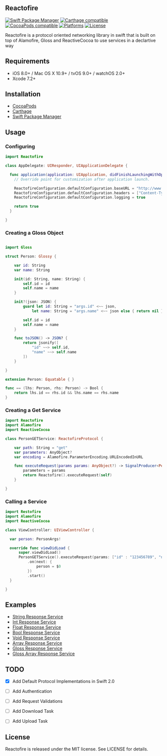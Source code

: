 ## Reactofire

[![Swift Package Manager](https://img.shields.io/badge/Swift%20Package%20Manager-compatible-brightgreen.svg)](https://github.com/apple/swift-package-manager)
[![Carthage compatible](https://img.shields.io/badge/Carthage-compatible-4BC51D.svg?style=flat)](https://github.com/Carthage/Carthage)
[![CocoaPods compatible](https://img.shields.io/cocoapods/v/Reactofire.svg)](https://img.shields.io/cocoapods/v/Reactofire.svg)
[![Platforms](https://img.shields.io/cocoapods/p/Reactofire.svg)](http://cocoapods.org/pods/Reactofire)
[![License](https://img.shields.io/cocoapods/l/Reactofire.svg)](https://raw.githubusercontent.com/rahulkatariya/Reactofire/master/LICENSE)

Reactofire is a protocol oriented networking library in swift that is built on top of Alamofire, Gloss and ReactiveCocoa to use services in a declartive way

## Requirements

- iOS 8.0+ / Mac OS X 10.9+ / tvOS 9.0+ / watchOS 2.0+
- Xcode 7.2+

## Installation

* [CocoaPods](https://github.com/RahulKatariya/Reactofire/wiki/Installation-Guide#cocoapods)
* [Carthage](https://github.com/RahulKatariya/Reactofire/wiki/Installation-Guide#carthage)
* [Swift Package Manager](https://github.com/RahulKatariya/Reactofire/wiki/Installation-Guide#swift-package-manager)

## Usage

### Configuring
```swift
import Reactofire

class AppDelegate: UIResponder, UIApplicationDelegate {

  func application(application: UIApplication, didFinishLaunchingWithOptions launchOptions: [NSObject: AnyObject]?) -> Bool {
    // Override point for customization after application launch.

    ReactofireConfiguration.defaultConfiguration.baseURL = "http://www.mocky.io/v2/"
    ReactofireConfiguration.defaultConfiguration.headers = ["Content-Type": "application/json"]
    ReactofireConfiguration.defaultConfiguration.logging = true

    return true
  }

}
```
### Creating a Gloss Object
```swift

import Gloss

struct Person: Glossy {

    var id: String
    var name: String

    init(id: String, name: String) {
        self.id = id
        self.name = name
    }

    init?(json: JSON) {
        guard let id: String = "args.id" <~~ json,
            let name: String = "args.name" <~~ json else { return nil }

        self.id = id
        self.name = name
    }

    func toJSON() -> JSON? {
        return jsonify([
            "id" ~~> self.id,
            "name" ~~> self.name
        ])
    }

}

extension Person: Equatable { }

func == (lhs: Person, rhs: Person) -> Bool {
    return lhs.id == rhs.id && lhs.name == rhs.name
}
```

### Creating a Get Service
```swift
import Reactofire
import Alamofire
import ReactiveCocoa

class PersonGETService: ReactofireProtocol {

    var path: String = "get"
    var parameters: AnyObject?
    var encoding = Alamofire.ParameterEncoding.URLEncodedInURL

    func executeRequest(params params: AnyObject?) -> SignalProducer<PersonArgs, NSError> {
        parameters = params
        return Reactofire().executeRequest(self)
    }

}
```

### Calling a Service
```swift
import Restofire
import Alamofire
import ReactiveCocoa

class ViewController: UIViewController {

  var person: PersonArgs!

  override func viewDidLoad {
      super.viewDidLoad()
      PersonGETService().executeRequest(params: ["id" : "123456789", "name" : "Rahul"])
          .on(next: {
              person = $0
          })
          .start()
  }

}
```

## Examples

* [String Response Service](https://github.com/RahulKatariya/Reactofire/wiki/String-Response-Service-Example)
* [Int Response Service](https://github.com/RahulKatariya/Reactofire/wiki/Int-Response-Service-Example)
* [Float Response Service](https://github.com/RahulKatariya/Reactofire/wiki/Float-Response-Service-Example)
* [Bool Response Service](https://github.com/RahulKatariya/Reactofire/wiki/Bool-Response-Service-Example)
* [Void Response Service](https://github.com/RahulKatariya/Reactofire/wiki/Void-Response-Service-Example)
* [Array Response Service](https://github.com/RahulKatariya/Reactofire/wiki/Array-Response-Service-Example)
* [Gloss Response Service](https://github.com/RahulKatariya/Reactofire/wiki/Gloss-Response-Service-Example)
* [Gloss Array Response Service](https://github.com/RahulKatariya/Reactofire/wiki/Gloss-Array-Response-Service-Example)

## TODO

- [x] Add Default Protocol Implementations in Swift 2.0
- [ ] Add Authentication
- [ ] Add Request Validations
- [ ] Add Download Task
- [ ] Add Upload Task


## License

Reactofire is released under the MIT license. See LICENSE for details.

